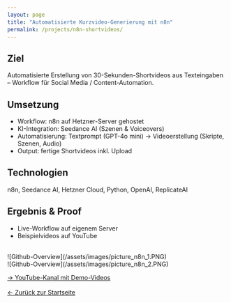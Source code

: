 ```yaml
---
layout: page
title: "Automatisierte Kurzvideo-Generierung mit n8n"
permalink: /projects/n8n-shortvideos/
---
```


## Ziel
Automatisierte Erstellung von 30-Sekunden-Shortvideos aus Texteingaben – Workflow für Social Media / Content-Automation.

## Umsetzung
- Workflow: n8n auf Hetzner-Server gehostet
- KI-Integration: Seedance AI (Szenen & Voiceovers)
- Automatisierung: Textprompt (GPT-4o mini) → Videoerstellung (Skripte, Szenen, Audio)
- Output: fertige Shortvideos inkl. Upload

## Technologien
n8n, Seedance AI, Hetzner Cloud, Python, OpenAI, ReplicateAI

## Ergebnis & Proof
- Live-Workflow auf eigenem Server
- Beispielvideos auf YouTube
<br>
![Github-Overview](/assets/images/picture_n8n_1.PNG)
<br>
![Github-Overview](/assets/images/picture_n8n_2.PNG)
<br>

[→ YouTube-Kanal mit Demo-Videos](https://www.youtube.com/@historyfactsguy)
<br><br>
[← Zurück zur Startseite](/)
